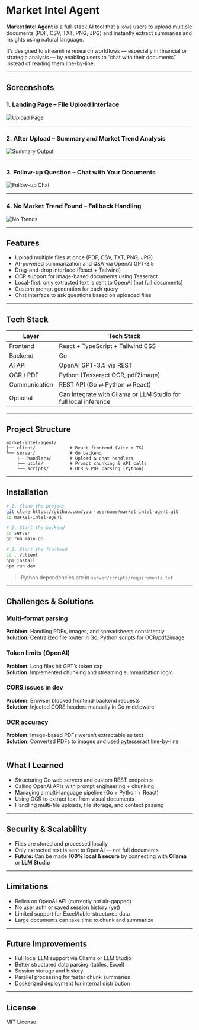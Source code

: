# Market Intel Agent

**Market Intel Agent** is a full-stack AI tool that allows users to upload multiple documents (PDF, CSV, TXT, PNG, JPG) and instantly extract summaries and insights using natural language.

It’s designed to streamline research workflows — especially in financial or strategic analysis — by enabling users to “chat with their documents” instead of reading them line-by-line.

---

## Screenshots

### 1. Landing Page – File Upload Interface

![Upload Page](./assets/image.png)

---

### 2. After Upload – Summary and Market Trend Analysis

![Summary Output](./assets/image2.png)

---

### 3. Follow-up Question – Chat with Your Documents

![Follow-up Chat](./assets/image3.png)

---

### 4. No Market Trend Found – Fallback Handling

![No Trends](./assets/image4.png)

---

## Features

- Upload multiple files at once (PDF, CSV, TXT, PNG, JPG)
- AI-powered summarization and Q&A via OpenAI GPT-3.5
- Drag-and-drop interface (React + Tailwind)
- OCR support for image-based documents using Tesseract
- Local-first: only extracted text is sent to OpenAI (not full documents)
- Custom prompt generation for each query
- Chat interface to ask questions based on uploaded files

---

## Tech Stack

| Layer         | Tech Stack                                                       |
| ------------- | ---------------------------------------------------------------- |
| Frontend      | React + TypeScript + Tailwind CSS                                |
| Backend       | Go                                                               |
| AI API        | OpenAI GPT-3.5 via REST                                          |
| OCR / PDF     | Python (Tesseract OCR, pdf2image)                                |
| Communication | REST API (Go ⇄ Python ⇄ React)                                   |
| Optional      | Can integrate with Ollama or LLM Studio for full local inference |

---

## Project Structure

```
market-intel-agent/
├── client/             # React frontend (Vite + TS)
└── server/             # Go backend
    ├── handlers/       # Upload & chat handlers
    ├── utils/          # Prompt chunking & API calls
    └── scripts/        # OCR & PDF parsing (Python)
```

---

## Installation

```bash
# 1. Clone the project
git clone https://github.com/your-username/market-intel-agent.git
cd market-intel-agent

# 2. Start the backend
cd server
go run main.go

# 3. Start the frontend
cd ../client
npm install
npm run dev
```

> Python dependencies are in `server/scripts/requirements.txt`

---

## Challenges & Solutions

### Multi-format parsing

**Problem**: Handling PDFs, images, and spreadsheets consistently  
**Solution**: Centralized file router in Go, Python scripts for OCR/pdf2image

### Token limits (OpenAI)

**Problem**: Long files hit GPT’s token cap  
**Solution**: Implemented chunking and streaming summarization logic

### CORS issues in dev

**Problem**: Browser blocked frontend-backend requests  
**Solution**: Injected CORS headers manually in Go middleware

### OCR accuracy

**Problem**: Image-based PDFs weren’t extractable as text  
**Solution**: Converted PDFs to images and used pytesseract line-by-line

---

## What I Learned

- Structuring Go web servers and custom REST endpoints
- Calling OpenAI APIs with prompt engineering + chunking
- Managing a multi-language pipeline (Go + Python + React)
- Using OCR to extract text from visual documents
- Handling multi-file uploads, file storage, and context passing

---

## Security & Scalability

- Files are stored and processed locally
- Only extracted text is sent to OpenAI — not full documents
- **Future:** Can be made **100% local & secure** by connecting with **Ollama** or **LLM Studio**

---

## Limitations

- Relies on OpenAI API (currently not air-gapped)
- No user auth or saved session history (yet)
- Limited support for Excel/table-structured data
- Large documents can take time to chunk and summarize

---

## Future Improvements

- Full local LLM support via Ollama or LLM Studio
- Better structured data parsing (tables, Excel)
- Session storage and history
- Parallel processing for faster chunk summaries
- Dockerized deployment for internal distribution

---

## License

MIT License
